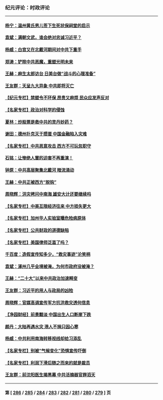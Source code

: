 ### 纪元评论：时政评论
---
#### [杨宁：温州黄氏男儿签下生死状保祠堂的启示](../../pages/nsc1025/n14052512.md) 
#### [袁斌：满朝文武，谁会绝对忠诚习近平？](../../pages/nsc1025/n14052166.md) 
#### [杨威：白宫又在北戴河期间对中共下重手](../../pages/nsc1025/n14051964.md) 
#### [郑涛：铲除中共恶魔，重塑光明未来](../../pages/nsc1025/n14051904.md) 
#### [王赫：麻生太郎访台 日美台做“战斗的心理准备”](../../pages/nsc1025/n14051778.md) 
#### [王友群：天呈九大异象 中共即将灭亡](../../pages/nsc1025/n14051859.md) 
#### [【纪元专栏】禁塑令不环保 昂贵又麻烦 民众应发声反对](../../pages/nsc1025/n14051843.md) 
#### [【名家专栏】政治对科学的侵蚀](../../pages/nsc1025/n14050915.md) 
#### [夏林：炒股票是救中共的灵丹妙药？](../../pages/nsc1025/n14050307.md) 
#### [谢田：德州扑克灭于掼蛋 中国金融陷入灾难](../../pages/nsc1025/n14051773.md) 
#### [【名家专栏】中共恶意攻击 西方不可玩忽职守](../../pages/nsc1025/n14050919.md) 
#### [石铭：让惨绝人寰的迫害不再重演！](../../pages/nsc1025/n14051465.md) 
#### [钟原：中共高层聚集北戴河 暗流涌动](../../pages/nsc1025/n14051235.md) 
#### [王赫：中共正被西方“脱钩”](../../pages/nsc1025/n14051216.md) 
#### [周晓辉：洪灾拷问中南海 雄安大计还要继续吗](../../pages/nsc1025/n14051035.md) 
#### [【名家专栏】中美互限经济往来 中方损失更大](../../pages/nsc1025/n14050232.md) 
#### [【名家专栏】加州华人实验室曝危险病原体](../../pages/nsc1025/n14050930.md) 
#### [【名家专栏】公共财政的道德缺陷](../../pages/nsc1025/n14048611.md) 
#### [【名家专栏】美国律师泛滥了吗？](../../pages/nsc1025/n14049522.md) 
#### [千百度：造假宣传知多少，“救灾事迹”沦笑柄](../../pages/nsc1025/n14050751.md) 
#### [袁斌：涿州几乎全境被淹，为何市政府没被淹？](../../pages/nsc1025/n14050730.md) 
#### [王赫：“二十大”以来中共政治加速畸变](../../pages/nsc1025/n14050408.md) 
#### [王友群：习近平的用人与政局的凶险](../../pages/nsc1025/n14050390.md) 
#### [周晓辉：官媒高调宣传军方抗洪救灾透何信息](../../pages/nsc1025/n14050301.md) 
#### [【净园财经】前景黯淡 中国出生人口断崖下跌](../../pages/nsc1025/n14049754.md) 
#### [颜丹：大陆再遇水灾 港人不捐只因心寒](../../pages/nsc1025/n14049607.md) 
#### [杨威：中共利用南海转移视线却给习添乱](../../pages/nsc1025/n14049794.md) 
#### [【名家专栏】别被“气候变化”恐惧宣传吓倒](../../pages/nsc1025/n14049021.md) 
#### [【名家专栏】利润下滑后随之而来的就是裁员](../../pages/nsc1025/n14048050.md) 
#### [王友群：前沈阳医生揭黑幕 中共活摘器官罪滔天](../../pages/nsc1025/n14049646.md) 

---
#### 第 [ [286](./286.md) / [285](./285.md) / [284](./284.md) / [283](./283.md) / [282](./282.md) / [281](./281.md) / [280](./280.md) / [279](./279.md) ] 页
